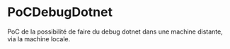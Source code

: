 # PoCDebugDotnet
PoC de la possibilité de faire du debug dotnet dans une machine distante, via la machine locale.
